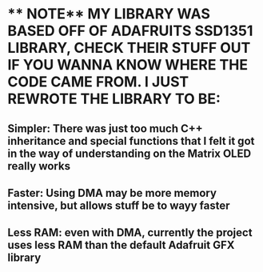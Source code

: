 # ** NOTE**  MY LIBRARY WAS BASED OFF OF ADAFRUITS SSD1351 LIBRARY, CHECK THEIR STUFF OUT IF YOU WANNA KNOW WHERE THE CODE CAME FROM. I JUST REWROTE THE LIBRARY TO BE: 

## Simpler: There was just too much C++ inheritance and special functions that I felt it got in the way of understanding on the Matrix OLED really works

## Faster: Using DMA may be more memory intensive, but allows stuff be to wayy faster

## Less RAM: even with DMA, currently the project uses less RAM than the default Adafruit GFX library